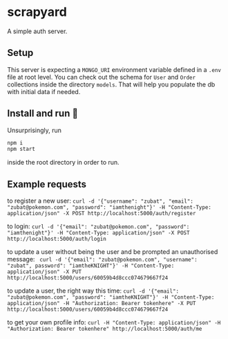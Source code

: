 # scrapyard

A simple auth server.

## Setup

This server is expecting a `MONGO_URI` environment variable defined in a `.env` file at root level.
You can check out the schema for `User` and `Order` collections inside the directory `models`.
That will help you populate the db with initial data if needed.

## Install and run :runner:

Unsurprisingly, run 

```sh
npm i
npm start
```
inside the root directory in order to run.

## Example requests

to register a new user: `curl -d '{"username": "zubat", "email": "zubat@pokemon.com", "password": "iamthenight"}' -H "Content-Type: application/json" -X POST http://localhost:5000/auth/register`

to login: `curl -d '{"email": "zubat@pokemon.com", "password": "iamthenight"}' -H "Content-Type: application/json" -X POST http://localhost:5000/auth/login`

to update a user without being the user and be prompted an unauthorised message: `
curl -d '{"email": "zubat@pokemon.com", "username": "zubat", password": "iamtheKNIGHT"}' -H "Content-Type: application/json" -X PUT http://localhost:5000/users/60059b4d8ccc074679667f24`

to update a user, the right way this time: `curl -d '{"email": "zubat@pokemon.com", "password": "iamtheKNIGHT"}' -H "Content-Type: application/json" -H "Authorization: Bearer tokenhere" -X PUT http://localhost:5000/users/60059b4d8ccc074679667f24`

to get your own profile info: `curl -H "Content-Type: application/json" -H "Authorization: Bearer tokenhere" http://localhost:5000/auth/me`
